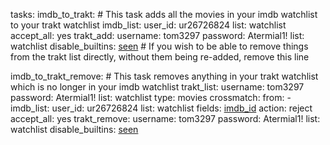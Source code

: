 tasks:
  imdb_to_trakt:  # This task adds all the movies in your imdb watchlist to your trakt watchlist
    imdb_list:
      user_id: ur26726824
      list: watchlist
    accept_all: yes
    trakt_add:
      username: tom3297
      password: Atermial1!
      list: watchlist
    disable_builtins: [seen](/seen)  # If you wish to be able to remove things from the trakt list directly, without them being re-added, remove this line

  imdb_to_trakt_remove:  # This task removes anything in your trakt watchlist which is no longer in your imdb watchlist
    trakt_list:
      username: tom3297
      password: Atermial1!
      list: watchlist
      type: movies
    crossmatch:
      from:
        - imdb_list:
            user_id: ur26726824
            list: watchlist
      fields: [imdb_id](/imdb_id)
      action: reject
    accept_all: yes
    trakt_remove:
      username: tom3297
      password: Atermial1!
      list: watchlist
    disable_builtins: [seen](/seen)
